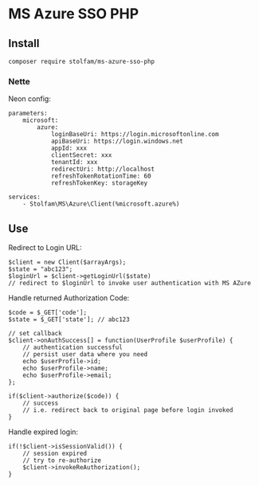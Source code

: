 # MS Azure SSO PHP

## Install
`composer require stolfam/ms-azure-sso-php`

### Nette
Neon config:
```
parameters:
    microsoft:
        azure:
            loginBaseUri: https://login.microsoftonline.com
            apiBaseUri: https://login.windows.net
            appId: xxx
            clientSecret: xxx
            tenantId: xxx
            redirectUri: http://localhost
            refreshTokenRotationTime: 60
            refreshTokenKey: storageKey
               
services:
    - Stolfam\MS\Azure\Client(%microsoft.azure%)
```

## Use
Redirect to Login URL:
```
$client = new Client($arrayArgs);
$state = "abc123";
$loginUrl = $client->getLoginUrl($state)
// redirect to $loginUrl to invoke user authentication with MS AZure
```
Handle returned Authorization Code:
```
$code = $_GET['code'];
$state = $_GET['state']; // abc123

// set callback
$client->onAuthSuccess[] = function(UserProfile $userProfile) {
    // authentication successful
    // persist user data where you need
    echo $userProfile->id;
    echo $userProfile->name;
    echo $userProfile->email;
};

if($client->authorize($code)) {
    // success
    // i.e. redirect back to original page before login invoked
}
```
Handle expired login:
```
if(!$client->isSessionValid()) {
    // session expired
    // try to re-authorize
    $client->invokeReAuthorization();
}
```